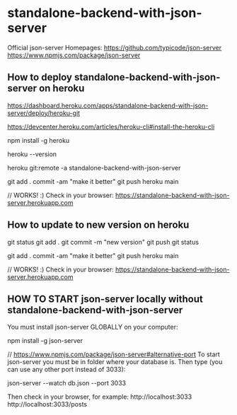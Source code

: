 # standalone-backend-with-json-server

Official json-server Homepages:
https://github.com/typicode/json-server
https://www.npmjs.com/package/json-server


## How to deploy standalone-backend-with-json-server on heroku

https://dashboard.heroku.com/apps/standalone-backend-with-json-server/deploy/heroku-git

https://devcenter.heroku.com/articles/heroku-cli#install-the-heroku-cli

npm install -g heroku

heroku --version

heroku git:remote -a standalone-backend-with-json-server

git add . commit -am "make it better" git push heroku main

// WORKS! :) Check in your browser: https://standalone-backend-with-json-server.herokuapp.com


## How to update to new version on heroku

git status 
git add . 
git commit -m "new version" 
git push 
git status

git add . commit -am "make it better" git push heroku main

// WORKS! :) Check in your browser: https://standalone-backend-with-json-server.herokuapp.com


## HOW TO START json-server locally without standalone-backend-with-json-server

You must install json-server GLOBALLY on your computer:

npm install -g json-server

// https://www.npmjs.com/package/json-server#alternative-port
To start json-server you must be in folder where your database is. Then type (you can use any other port instead of 3033):

json-server --watch db.json --port 3033

Then check in your browser, for example: 
http://localhost:3033
http://localhost:3033/posts

